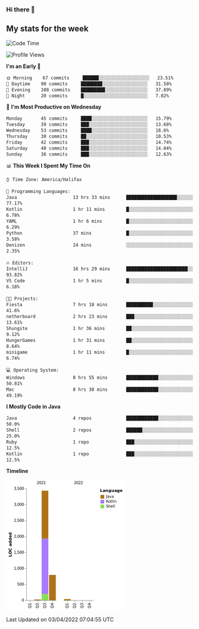 ### Hi there 👋

## My stats for the week
<!--START_SECTION:waka-->
![Code Time](http://img.shields.io/badge/Code%20Time-148%20hrs%208%20mins-blue)

![Profile Views](http://img.shields.io/badge/Profile%20Views-0-blue)

**I'm an Early 🐤** 

```text
🌞 Morning    67 commits     ██████░░░░░░░░░░░░░░░░░░░   23.51% 
🌆 Daytime    90 commits     ████████░░░░░░░░░░░░░░░░░   31.58% 
🌃 Evening    108 commits    █████████░░░░░░░░░░░░░░░░   37.89% 
🌙 Night      20 commits     █░░░░░░░░░░░░░░░░░░░░░░░░   7.02%

```
📅 **I'm Most Productive on Wednesday** 

```text
Monday       45 commits     ████░░░░░░░░░░░░░░░░░░░░░   15.79% 
Tuesday      39 commits     ███░░░░░░░░░░░░░░░░░░░░░░   13.68% 
Wednesday    53 commits     ████░░░░░░░░░░░░░░░░░░░░░   18.6% 
Thursday     30 commits     ██░░░░░░░░░░░░░░░░░░░░░░░   10.53% 
Friday       42 commits     ███░░░░░░░░░░░░░░░░░░░░░░   14.74% 
Saturday     40 commits     ███░░░░░░░░░░░░░░░░░░░░░░   14.04% 
Sunday       36 commits     ███░░░░░░░░░░░░░░░░░░░░░░   12.63%

```


📊 **This Week I Spent My Time On** 

```text
⌚︎ Time Zone: America/Halifax

💬 Programming Languages: 
Java                     13 hrs 33 mins      ███████████████████░░░░░░   77.17% 
Kotlin                   1 hr 11 mins        █░░░░░░░░░░░░░░░░░░░░░░░░   6.78% 
YAML                     1 hr 6 mins         █░░░░░░░░░░░░░░░░░░░░░░░░   6.29% 
Python                   37 mins             █░░░░░░░░░░░░░░░░░░░░░░░░   3.58% 
Denizen                  24 mins             ░░░░░░░░░░░░░░░░░░░░░░░░░   2.35%

🔥 Editors: 
IntelliJ                 16 hrs 29 mins      ███████████████████████░░   93.82% 
VS Code                  1 hr 5 mins         █░░░░░░░░░░░░░░░░░░░░░░░░   6.18%

🐱‍💻 Projects: 
Fiesta                   7 hrs 18 mins       ██████████░░░░░░░░░░░░░░░   41.6% 
netherboard              2 hrs 23 mins       ███░░░░░░░░░░░░░░░░░░░░░░   13.61% 
Shungite                 1 hr 36 mins        ██░░░░░░░░░░░░░░░░░░░░░░░   9.12% 
HungerGames              1 hr 31 mins        ██░░░░░░░░░░░░░░░░░░░░░░░   8.64% 
minigame                 1 hr 11 mins        █░░░░░░░░░░░░░░░░░░░░░░░░   6.74%

💻 Operating System: 
Windows                  8 hrs 55 mins       ████████████░░░░░░░░░░░░░   50.81% 
Mac                      8 hrs 38 mins       ████████████░░░░░░░░░░░░░   49.19%

```

**I Mostly Code in Java** 

```text
Java                     4 repos             ████████████░░░░░░░░░░░░░   50.0% 
Shell                    2 repos             ██████░░░░░░░░░░░░░░░░░░░   25.0% 
Ruby                     1 repo              ███░░░░░░░░░░░░░░░░░░░░░░   12.5% 
Kotlin                   1 repo              ███░░░░░░░░░░░░░░░░░░░░░░   12.5%

```


**Timeline**

![Chart not found](https://raw.githubusercontent.com/lyndseyy/lyndseyy/main/charts/bar_graph.png) 


 Last Updated on 03/04/2022 07:04:55 UTC
<!--END_SECTION:waka-->